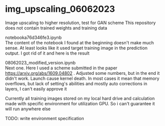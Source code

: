 # img_upscaling_06062023
Image upscaling to higher resolution, test for GAN scheme
This repository does not contain trained weights and training data

  notebooka76d346fe3.ipynb  
The content of the notebook I found at the beginning doesn't make much sense. At least looks like it used target training image in the prediction output. I got rid of it and here is the result

  08062023_modified_version.ipynb  
Next one. Here I used a scheme submitted in the paper https://arxiv.org/abs/1609.04802 . Adjusted some numbers, but in the end it didn't work. Launch cause kernel death. In most cases it mean that memory overflows, but lack of setting's abilities and mostly auto corrections in layers, I can't easily approve it

Currently all training images stored on my local hard drive and calculation made with specific environment for utilization GPU. So i can't guarantee it will run anywhere else

TODO: write environment specification
